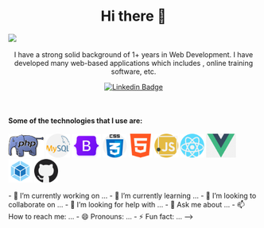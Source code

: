<h1 align="center">Hi there 👋</h1>
<img src = "osim1.jpeg"> 


<p align="center">
I have a strong solid background of 1+ years in Web Development. I have developed many web-based applications which includes , online training software, etc.
</p>

<div align="center">

  [![Linkedin Badge](https://img.shields.io/badge/-panteleev-blue?style=flat-square&logo=Linkedin&logoColor=white&link=https://www.linkedin.com/in/osim-kumar-roy-akash-164418184)](https://www.linkedin.com/in/osim-kumar-roy-akash-164418184)
</div>
 
<br>

<h4>Some of the technologies that I use are: </h4>
<p float="left">
  <img src="php.svg" height="48px">
  <img src="mysql.png" height="48px">
 <img src="bootstrap5.png" height="48px">          
  <img src="css.png" height="48px">   
  <img src="html-5.png" height="48px">
  <img src="javascript.png" height="48px">
  <img src="react.png" height="48px">
  <img src="vuejs.png" height="48px"> 
  <img src="webpack.svg" height="48px">    
  <img src="github.png" height="48px">
</p>
- 🔭 I’m currently working on ...
- 🌱 I’m currently learning ...
- 👯 I’m looking to collaborate on ...
- 🤔 I’m looking for help with ...
- 💬 Ask me about ...
- 📫 How to reach me: ...
- 😄 Pronouns: ...
- ⚡ Fun fact: ...
-->
